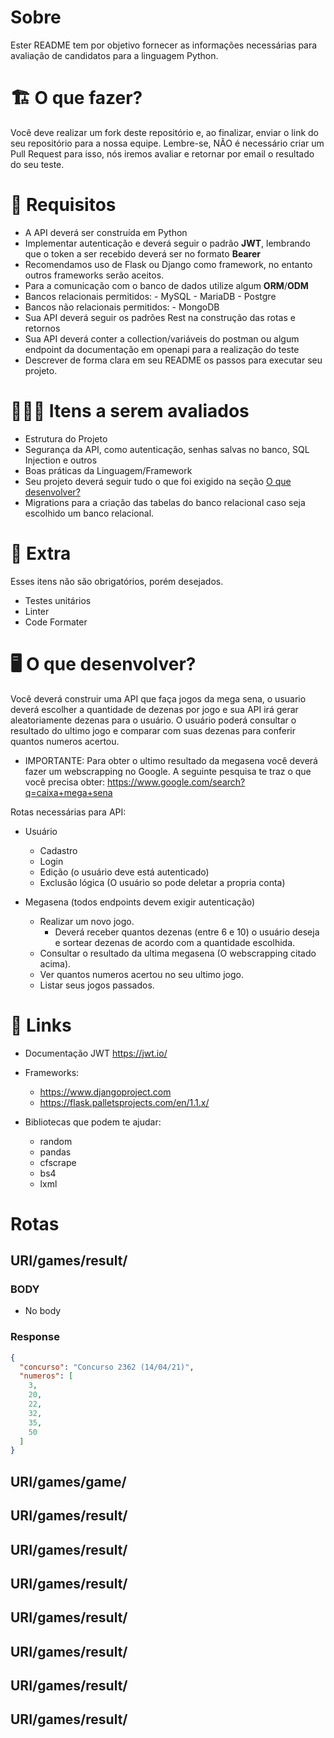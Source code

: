 # Sobre
Ester README tem por objetivo fornecer as informações necessárias para avaliação de candidatos para a linguagem Python.
#  🏗   O que fazer?

Você deve realizar um fork deste repositório e, ao finalizar, enviar o link do seu repositório para a nossa equipe. Lembre-se, NÃO é necessário criar um Pull Request para isso, nós iremos avaliar e retornar por email o resultado do seu teste.

# 🚨 Requisitos

- A API deverá ser construída em Python
- Implementar autenticação e deverá seguir o padrão **JWT**, lembrando que o token a ser recebido deverá ser no formato **Bearer**
- Recomendamos uso de Flask ou Django como framework, no  entanto outros frameworks serão aceitos.
- Para a comunicação com o banco de dados utilize algum **ORM**/**ODM**
- Bancos relacionais permitidos:
      - MySQL
      - MariaDB
      - Postgre
- Bancos não relacionais permitidos:
      - MongoDB
- Sua API deverá seguir os padrões Rest na construção das rotas e retornos
- Sua API deverá conter a collection/variáveis do postman ou algum endpoint da documentação em openapi para a realização do teste
- Descrever de forma clara em seu README os passos para executar seu projeto.
# 🕵🏻‍♂️ Itens a serem avaliados

- Estrutura do Projeto
- Segurança da API, como autenticação, senhas salvas no banco, SQL Injection e outros
- Boas práticas da Linguagem/Framework
- Seu projeto deverá seguir tudo o que foi exigido na seção [O que desenvolver?](##--o-que-desenvolver)
- Migrations para a criação das tabelas do banco relacional caso seja escolhido um banco relacional.

# 🎁 Extra

Esses itens não são obrigatórios, porém desejados.

- Testes unitários
- Linter
- Code Formater


# 🖥 O que desenvolver?
Você deverá construir uma API que faça jogos da mega sena, o usuario deverá escolher a quantidade de dezenas por jogo e sua API irá gerar aleatoriamente dezenas para o usuário. O usuário poderá consultar o resultado do ultimo jogo e comparar com suas dezenas para conferir quantos numeros acertou.

- IMPORTANTE: Para obter o ultimo resultado da megasena você deverá fazer um webscrapping no Google. A seguinte pesquisa te traz o que você precisa obter: https://www.google.com/search?q=caixa+mega+sena 


Rotas necessárias para API:

- Usuário

    - Cadastro
    - Login
    - Edição (o usuário deve está autenticado)
    - Exclusão lógica (O usuário so pode deletar a propria conta)


- Megasena (todos endpoints devem exigir autenticação)
    
    - Realizar um novo jogo.
        - Deverá receber quantos dezenas (entre 6 e 10) o usuário deseja e sortear dezenas de acordo com a quantidade escolhida.
    - Consultar o resultado da ultima megasena (O webscrapping citado acima).
    - Ver quantos numeros acertou no seu ultimo jogo.
    - Listar seus jogos passados.

# 🔗 Links

- Documentação JWT https://jwt.io/
- Frameworks:

    -   https://www.djangoproject.com
    -   https://flask.palletsprojects.com/en/1.1.x/

- Bibliotecas que podem te ajudar:
    - random
    - pandas
    - cfscrape
    - bs4
    - lxml

# Rotas
## URI/games/result/
### BODY
- No body
### Response
```json
{
  "concurso": "Concurso 2362 (14/04/21)",
  "numeros": [
    3,
    20,
    22,
    32,
    35,
    50
  ]
}
```
## URI/games/game/
## URI/games/result/
## URI/games/result/
## URI/games/result/
## URI/games/result/
## URI/games/result/
## URI/games/result/
## URI/games/result/